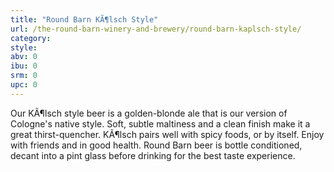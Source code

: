 ```yaml
---
title: "Round Barn KÃ¶lsch Style"
url: /the-round-barn-winery-and-brewery/round-barn-kaplsch-style/
category: 
style: 
abv: 0
ibu: 0
srm: 0
upc: 0
---
```

Our KÃ¶lsch style beer is a golden-blonde ale that is our version of Cologne's native style. Soft, subtle maltiness and a clean finish make it a great thirst-quencher. KÃ¶lsch pairs well with spicy foods, or by itself. Enjoy with friends and in good health. Round Barn beer is bottle conditioned, decant into a pint glass before drinking for the best taste experience.
